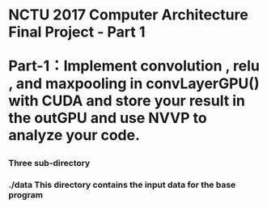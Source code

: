 <h1> NCTU 2017 Computer Architecture Final Project - Part 1

<br />

Part-1：Implement convolution , relu , and maxpooling in convLayerGPU() with CUDA and store your result in the outGPU and use NVVP to analyze your code.


<h3>Three sub-directory
<br />
<h3>./data
This directory contains the input data for the base program
